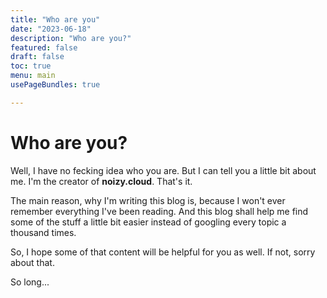 ```yaml
---
title: "Who are you" 
date: "2023-06-18"
description: "Who are you?" 
featured: false 
draft: false 
toc: true 
menu: main
usePageBundles: true 

---
```



# Who are you? 
Well, I have no fecking idea who you are. But I can tell you a little bit about me. 
I'm the creator of **noizy.cloud**. That's it. 

The main reason, why I'm writing this blog is, because I won't ever remember everything I've been reading. And this blog shall help me find some of the stuff a little bit easier instead of googling every topic a thousand times. 

So, I hope some of that content will be helpful for you as well. If not, sorry about that. 

So long... 